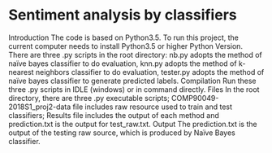 # Sentiment analysis by classifiers
Introduction
The code is based on Python3.5. To run this project, the current computer needs to install Python3.5 or higher Python Version.
There are three .py scripts in the root directory: nb.py adopts the method of naïve bayes classifier to do evaluation, knn.py adopts the method of k-nearest neighbors classifier to do evaluation, tester.py adopts the method of naïve bayes classifier to generate predicted labels.
Compilation
Run these three .py scripts in IDLE (windows) or in command directly.
Files
In the root directory, there are three .py executable scripts; COMP90049-2018S1_proj2-data file includes raw resource used to train and test classifiers; 
Results file includes the output of each method and prediction.txt is the output for test_raw.txt.
Output
The prediction.txt is the output of the testing raw source, which is produced by Naïve Bayes classifier.
